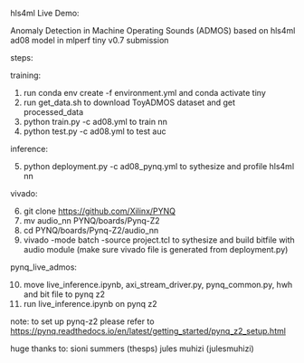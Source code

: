 hls4ml Live Demo:

Anomaly Detection in Machine Operating Sounds (ADMOS) based on hls4ml ad08 model in mlperf tiny v0.7 submission


steps:

training:

1. run conda env create -f environment.yml and conda activate tiny
2. run get_data.sh to download ToyADMOS dataset and get processed_data
3. python train.py -c ad08.yml to train nn
4. python test.py -c ad08.yml to test auc

inference:

5. python deployment.py -c ad08_pynq.yml to sythesize and profile hls4ml nn

vivado:

6. git clone https://github.com/Xilinx/PYNQ
7. mv audio_nn PYNQ/boards/Pynq-Z2
8. cd PYNQ/boards/Pynq-Z2/audio_nn
9. vivado -mode batch -source project.tcl to sythesize and build bitfile with audio module (make sure vivado file is generated from deployment.py)

pynq_live_admos:

10. move live_inference.ipynb, axi_stream_driver.py, pynq_common.py, hwh and bit file to pynq z2
11. run live_inference.ipynb on pynq z2

note: to set up pynq-z2 please refer to https://pynq.readthedocs.io/en/latest/getting_started/pynq_z2_setup.html

huge thanks to: 
sioni summers (thesps)
jules muhizi (julesmuhizi)
